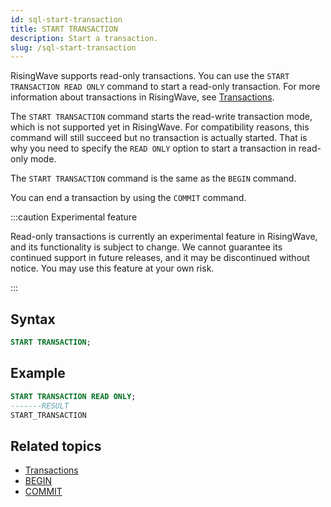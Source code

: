 ```yaml
---
id: sql-start-transaction
title: START TRANSACTION
description: Start a transaction.
slug: /sql-start-transaction
---
```

<head>
  <link rel="canonical" href="https://docs.risingwave.com/docs/current/sql-start-transaction/" />
</head>

RisingWave supports read-only transactions. You can use the `START TRANSACTION READ ONLY` command to start a read-only transaction. For more information about transactions in RisingWave, see [Transactions](/concepts/transactions.md).

The `START TRANSACTION` command starts the read-write transaction mode, which is not supported yet in RisingWave. For compatibility reasons, this command will still succeed but no transaction is actually started. That is why you need to specify the `READ ONLY` option to start a transaction in read-only mode.

The `START TRANSACTION` command is the same as the `BEGIN` command.

You can end a transaction by using the `COMMIT` command.

:::caution Experimental feature

Read-only transactions is currently an experimental feature in RisingWave, and its functionality is subject to change. We cannot guarantee its continued support in future releases, and it may be discontinued without notice. You may use this feature at your own risk.

:::

## Syntax

```sql
START TRANSACTION;
```

## Example

```sql
START TRANSACTION READ ONLY;
-------RESULT
START_TRANSACTION
```

## Related topics

- [Transactions](/concepts/transactions.md)
- [BEGIN](/sql/commands/sql-begin.md)
- [COMMIT](/sql/commands/sql-commit.md)
